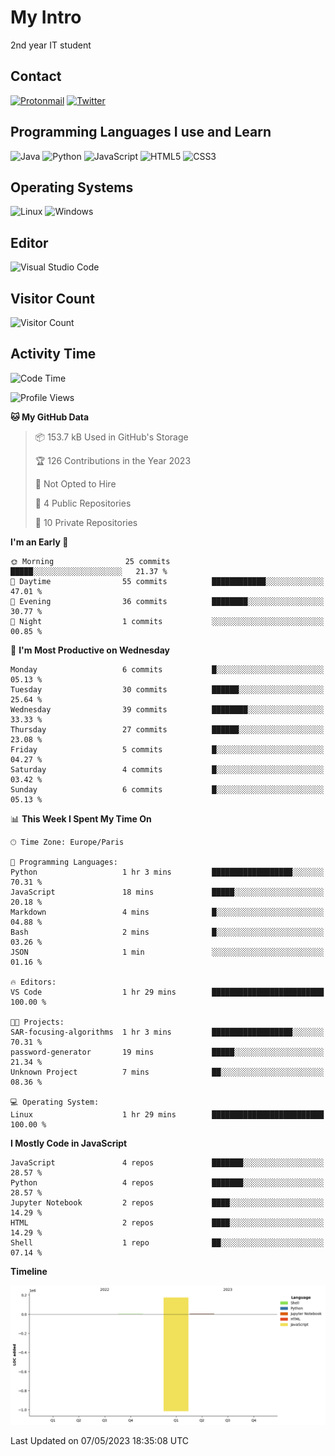 # My Intro

2nd year IT student

## Contact

[![Protonmail](https://img.shields.io/badge/ProtonMail-8B89CC?style=for-the-badge&logo=protonmail&logoColor=white)](mailto:novalve@protonmail.com) [![Twitter](https://img.shields.io/badge/Twitter-1DA1F2?style=for-the-badge&logo=twitter&logoColor=white)](http://twitter.com/novalve_)

## Programming Languages I use and Learn

![Java](https://img.shields.io/badge/Java-ED8B00?style=for-the-badge&logo=java&logoColor=white) ![Python](https://img.shields.io/badge/Python-3776AB?style=for-the-badge&logo=python&logoColor=white) ![JavaScript](https://img.shields.io/badge/JavaScript-F7DF1E?style=for-the-badge&logo=javascript&logoColor=black) ![HTML5](https://img.shields.io/badge/HTML5-E34F26?style=for-the-badge&logo=html5&logoColor=white) ![CSS3](https://img.shields.io/badge/CSS3-1572B6?style=for-the-badge&logo=css3&logoColor=white)

## Operating Systems

![Linux](https://img.shields.io/badge/Linux-FCC624?style=for-the-badge&logo=linux&logoColor=black) ![Windows](https://img.shields.io/badge/Windows-0078D6?style=for-the-badge&logo=windows&logoColor=white)

## Editor

![Visual Studio Code](https://img.shields.io/badge/VisualStudioCode-0078d7.svg?style=for-the-badge&logo=visual-studio-code&logoColor=white)

## Visitor Count

![Visitor Count](https://profile-counter.glitch.me/noValve/count.svg)

## Activity Time  

<!--START_SECTION:waka-->
![Code Time](http://img.shields.io/badge/Code%20Time-1%20hr%2026%20mins-blue)

![Profile Views](http://img.shields.io/badge/Profile%20Views-25-blue)

**🐱 My GitHub Data** 

> 📦 153.7 kB Used in GitHub's Storage 
 > 
> 🏆 126 Contributions in the Year 2023
 > 
> 🚫 Not Opted to Hire
 > 
> 📜 4 Public Repositories 
 > 
> 🔑 10 Private Repositories 
 > 
**I'm an Early 🐤** 

```text
🌞 Morning                25 commits          █████░░░░░░░░░░░░░░░░░░░░   21.37 % 
🌆 Daytime                55 commits          ████████████░░░░░░░░░░░░░   47.01 % 
🌃 Evening                36 commits          ████████░░░░░░░░░░░░░░░░░   30.77 % 
🌙 Night                  1 commits           ░░░░░░░░░░░░░░░░░░░░░░░░░   00.85 % 
```
📅 **I'm Most Productive on Wednesday** 

```text
Monday                   6 commits           █░░░░░░░░░░░░░░░░░░░░░░░░   05.13 % 
Tuesday                  30 commits          ██████░░░░░░░░░░░░░░░░░░░   25.64 % 
Wednesday                39 commits          ████████░░░░░░░░░░░░░░░░░   33.33 % 
Thursday                 27 commits          ██████░░░░░░░░░░░░░░░░░░░   23.08 % 
Friday                   5 commits           █░░░░░░░░░░░░░░░░░░░░░░░░   04.27 % 
Saturday                 4 commits           █░░░░░░░░░░░░░░░░░░░░░░░░   03.42 % 
Sunday                   6 commits           █░░░░░░░░░░░░░░░░░░░░░░░░   05.13 % 
```


📊 **This Week I Spent My Time On** 

```text
🕑︎ Time Zone: Europe/Paris

💬 Programming Languages: 
Python                   1 hr 3 mins         ██████████████████░░░░░░░   70.31 % 
JavaScript               18 mins             █████░░░░░░░░░░░░░░░░░░░░   20.18 % 
Markdown                 4 mins              █░░░░░░░░░░░░░░░░░░░░░░░░   04.88 % 
Bash                     2 mins              █░░░░░░░░░░░░░░░░░░░░░░░░   03.26 % 
JSON                     1 min               ░░░░░░░░░░░░░░░░░░░░░░░░░   01.16 % 

🔥 Editors: 
VS Code                  1 hr 29 mins        █████████████████████████   100.00 % 

🐱‍💻 Projects: 
SAR-focusing-algorithms  1 hr 3 mins         ██████████████████░░░░░░░   70.31 % 
password-generator       19 mins             █████░░░░░░░░░░░░░░░░░░░░   21.34 % 
Unknown Project          7 mins              ██░░░░░░░░░░░░░░░░░░░░░░░   08.36 % 

💻 Operating System: 
Linux                    1 hr 29 mins        █████████████████████████   100.00 % 
```

**I Mostly Code in JavaScript** 

```text
JavaScript               4 repos             ███████░░░░░░░░░░░░░░░░░░   28.57 % 
Python                   4 repos             ███████░░░░░░░░░░░░░░░░░░   28.57 % 
Jupyter Notebook         2 repos             ████░░░░░░░░░░░░░░░░░░░░░   14.29 % 
HTML                     2 repos             ████░░░░░░░░░░░░░░░░░░░░░   14.29 % 
Shell                    1 repo              ██░░░░░░░░░░░░░░░░░░░░░░░   07.14 % 
```



**Timeline**

![Lines of Code chart](https://raw.githubusercontent.com/noValve/noValve/main/assets/bar_graph.png)


 Last Updated on 07/05/2023 18:35:08 UTC
<!--END_SECTION:waka-->
